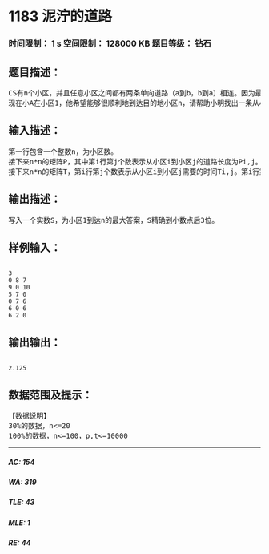 # 1183 泥泞的道路   
### 时间限制： 1 s     空间限制： 128000 KB     题目等级： 钻石  
## 题目描述：  

<pre>
CS有n个小区，并且任意小区之间都有两条单向道路（a到b，b到a）相连。因为最近下了很多暴雨，很多道路都被淹了，不同的道路泥泞程度不同。小A经过对近期天气和地形的科学分析，绘出了每条道路能顺利通过的时间以及这条路的长度。
现在小A在小区1，他希望能够很顺利地到达目的地小区n，请帮助小明找出一条从小区1出发到达小区n的所有路线中（总路程/总时间）最大的路线。请你告诉他这个值。
</pre>
  
  
## 输入描述：  

<pre>
第一行包含一个整数n，为小区数。
接下来n*n的矩阵P，其中第i行第j个数表示从小区i到小区j的道路长度为Pi,j。第i行第i个数的元素为0，其余保证为正整数。
接下来n*n的矩阵T，第i行第j个数表示从小区i到小区j需要的时间Ti,j。第i行第i个数的元素为0，其余保证为正整数。
</pre>
  
  
## 输出描述：  

<pre>
写入一个实数S，为小区1到达n的最大答案，S精确到小数点后3位。
</pre>
  
  
## 样例输入：  

<pre><code>
3
0 8 7 
9 0 10 
5 7 0 
0 7 6 
6 0 6 
6 2 0
</code></pre>
  
  
## 输出输出：  

<pre><code>
2.125
</code></pre>
  
  
## 数据范围及提示：  

<pre>
【数据说明】
30%的数据，n<=20
100%的数据，n<=100，p,t<=10000
</pre>
  
  
***  

##### AC: 154  
##### WA: 319  
##### TLE: 43  
##### MLE: 1  
##### RE: 44  
